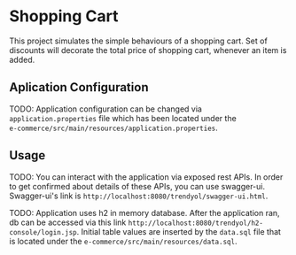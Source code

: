 # Shopping Cart

This project simulates the simple behaviours of a shopping cart. Set of discounts will decorate the total price of shopping cart, whenever an item is added.

## Aplication Configuration

TODO: Application configuration can be changed via `application.properties` file which has been located under the<br/>`e-commerce/src/main/resources/application.properties`.

## Usage

TODO: You can interact with the application via exposed rest APIs. In order to get confirmed about details of these APIs, you can use swagger-ui. Swagger-ui's link is `http://localhost:8080/trendyol/swagger-ui.html`.

TODO: Application uses h2 in memory database. After the application ran, db can be accessed via this link `http://localhost:8080/trendyol/h2-console/login.jsp`. Initial table values are inserted by the `data.sql` 
file that is located under the `e-commerce/src/main/resources/data.sql`.
